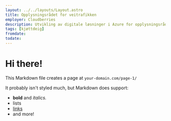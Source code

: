 ```yaml
---
layout: ../../layouts/Layout.astro
title: Opplysningsrådet for veitrafikken
employer: Cloudberries
description: Utvikling av digitale løsninger i Azure for opplysningsrådet for veitrafikken
tags: [kjøttdeig]
fromdate:
todate:
---
```


# Hi there!

This Markdown file creates a page at `your-domain.com/page-1/`

It probably isn't styled much, but Markdown does support:
- **bold** and _italics._
- lists
- [links](https://astro.build)
- and more!